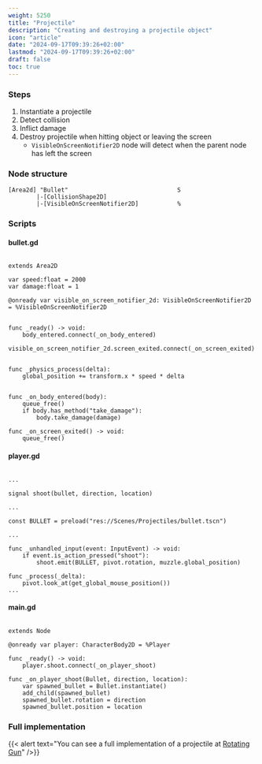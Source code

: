 ```yaml
---
weight: 5250
title: "Projectile"
description: "Creating and destroying a projectile object"
icon: "article"
date: "2024-09-17T09:39:26+02:00"
lastmod: "2024-09-17T09:39:26+02:00"
draft: false
toc: true
---
```


### Steps

1. Instantiate a projectile
2. Detect collision
3. Inflict damage
4. Destroy projectile when hitting object or leaving the screen
	- `VisibleOnScreenNotifier2D` node will detect when the parent node has left the screen


### Node structure

```
[Area2d] "Bullet"								S
		|-[CollisionShape2D]
		|-[VisibleOnScreenNotifier2D]			%
```

### Scripts


#### bullet.gd

```gdscript

extends Area2D

var speed:float = 2000
var damage:float = 1

@onready var visible_on_screen_notifier_2d: VisibleOnScreenNotifier2D = %VisibleOnScreenNotifier2D


func _ready() -> void:
	body_entered.connect(_on_body_entered)
	visible_on_screen_notifier_2d.screen_exited.connect(_on_screen_exited)


func _physics_process(delta):
	global_position += transform.x * speed * delta


func _on_body_entered(body):
	queue_free()
	if body.has_method("take_damage"):
		body.take_damage(damage)

func _on_screen_exited() -> void:
	queue_free()
```


#### player.gd

```gdscript

...

signal shoot(bullet, direction, location)

...

const BULLET = preload("res://Scenes/Projectiles/bullet.tscn")

...

func _unhandled_input(event: InputEvent) -> void:
	if event.is_action_pressed("shoot"):
		shoot.emit(BULLET, pivot.rotation, muzzle.global_position)

func _process(_delta):
	pivot.look_at(get_global_mouse_position())
...
```


#### main.gd

```gdscript

extends Node

@onready var player: CharacterBody2D = %Player

func _ready() -> void:
	player.shoot.connect(_on_player_shoot)

func _on_player_shoot(Bullet, direction, location):
	var spawned_bullet = Bullet.instantiate()
	add_child(spawned_bullet)
	spawned_bullet.rotation = direction
	spawned_bullet.position = location
```

### Full implementation

{{< alert text="You can see a full implementation of a projectile at [Rotating Gun](../../movement/rotating_gun)" />}}
